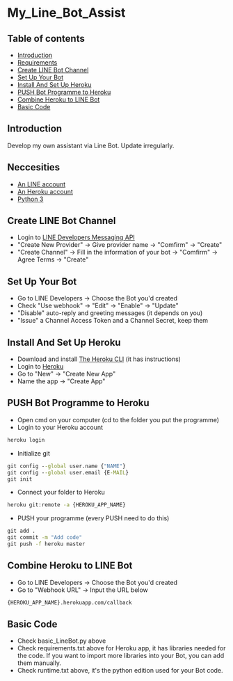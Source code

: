 # My_Line_Bot_Assist
## Table of contents
* [Introduction](#introduction)
* [Requirements](#requirements)
* [Create LINE Bot Channel](#create-line-bot-channel)
* [Set Up Your Bot](#set-up-your-bot)
* [Install And Set Up Heroku](#install-and-set-up-heroku)
* [PUSH Bot Programme to Heroku](#push-bot-programme-to-heroku)
* [Combine Heroku to LINE Bot](#combine-heroku-to-line-bot)
* [Basic Code](#basic-code)
## Introduction
Develop my own assistant via Line Bot. Update irregularly.
## Neccesities
- [An LINE account](https://line.me/en/)
- [An Heroku account](https://www.heroku.com)
- [Python 3](https://www.python.org/)
## Create LINE Bot Channel
- Login to [LINE Developers Messaging API](https://developers.line.biz/en/services/messaging-api/)
- "Create New Provider" -> Give provider name -> "Comfirm" -> "Create"
- "Create Channel" -> Fill in the information of your bot -> "Comfirm" -> Agree Terms -> "Create"
## Set Up Your Bot
- Go to LINE Developers -> Choose the Bot you'd created
- Check "Use webhook" -> "Edit" -> "Enable" -> "Update"
- "Disable" auto-reply and greeting messages (it depends on you)
- "Issue" a Channel Access Token and a Channel Secret, keep them
## Install And Set Up Heroku
- Download and install [The Heroku CLI](https://devcenter.heroku.com/articles/heroku-cli) (it has instructions)
- Login to [Heroku](https://www.heroku.com)
- Go to "New" -> "Create New App"
- Name the app -> "Create App" 
## PUSH Bot Programme to Heroku
- Open cmd on your computer (cd to the folder you put the programme)
- Login to your Heroku account
```cmd
heroku login
```
- Initialize git
```cmd
git config --global user.name {"NAME"}
git config --global user.email {E-MAIL}
git init
```
- Connect your folder to Heroku
```cmd
heroku git:remote -a {HEROKU_APP_NAME}
```
- PUSH your programme (every PUSH need to do this)
```cmd
git add .
git commit -m "Add code"
git push -f heroku master
```
## Combine Heroku to LINE Bot
- Go to LINE Developers -> Choose the Bot you'd created
- Go to "Webhook URL" -> Input the URL below
```cmd
{HEROKU_APP_NAME}.herokuapp.com/callback
```
## Basic Code
- Check basic_LineBot.py above
- Check requirements.txt above for Heroku app, it has libraries needed for the code. If you want to import more libraries into your Bot, you can add them manually.
- Check runtime.txt above, it's the python edition used for your Bot code.
